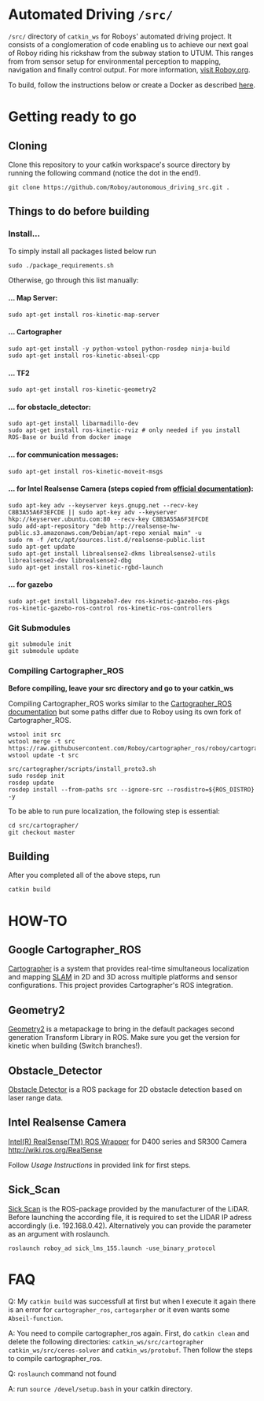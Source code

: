 # Automated Driving `/src/`
`/src/` directory of `catkin_ws` for Roboys' automated driving project. It consists of a conglomeration of code enabling us to achieve our next goal of Roboy riding his rickshaw from the subway station to UTUM. This ranges from from sensor setup for environmental perception to mapping, navigation and finally control output. For more information, [visit Roboy.org](https://roboy.org).

To build, follow the instructions below or create a Docker as described [here](https://github.com/Roboy/autonomous_driving/tree/devel/dockers).

# Getting ready to go

## Cloning
Clone this repository to your catkin workspace's source directory by running the following command (notice the dot in the end!).
```
git clone https://github.com/Roboy/autonomous_driving_src.git .
```

## Things to do before building

### Install...

To simply install all packages listed below run
```
sudo ./package_requirements.sh
```
Otherwise, go through this list manually:

#### ... Map Server:
```
sudo apt-get install ros-kinetic-map-server
```

#### ... Cartographer
```
sudo apt-get install -y python-wstool python-rosdep ninja-build
sudo apt-get install ros-kinetic-abseil-cpp
```
#### ... TF2
```
sudo apt-get install ros-kinetic-geometry2
```
#### ... for obstacle_detector:
```
sudo apt-get install libarmadillo-dev
sudo apt-get install ros-kinetic-rviz # only needed if you install ROS-Base or build from docker image
```
#### ... for communication messages:
```
sudo apt-get install ros-kinetic-moveit-msgs
```
#### ... for Intel Realsense Camera (steps copied from [official documentation](https://github.com/IntelRealSense/librealsense/blob/master/doc/distribution_linux.md#installing-the-packages)):
```
sudo apt-key adv --keyserver keys.gnupg.net --recv-key C8B3A55A6F3EFCDE || sudo apt-key adv --keyserver hkp://keyserver.ubuntu.com:80 --recv-key C8B3A55A6F3EFCDE
sudo add-apt-repository "deb http://realsense-hw-public.s3.amazonaws.com/Debian/apt-repo xenial main" -u
sudo rm -f /etc/apt/sources.list.d/realsense-public.list
sudo apt-get update
sudo apt-get install librealsense2-dkms librealsense2-utils librealsense2-dev librealsense2-dbg
sudo apt-get install ros-kinetic-rgbd-launch
```

#### ... for gazebo
```
sudo apt-get install libgazebo7-dev ros-kinetic-gazebo-ros-pkgs 
ros-kinetic-gazebo-ros-control ros-kinetic-ros-controllers
```
### Git Submodules
```
git submodule init
git submodule update
```
### Compiling Cartographer_ROS
**Before compiling, leave your src directory and go to your catkin_ws**

Compiling Cartographer_ROS works similar to the [Cartographer_ROS documentation](https://google-cartographer-ros.readthedocs.io/en/latest/compilation.html) but some paths differ due to Roboy using its own fork of Cartographer_ROS.
```
wstool init src
wstool merge -t src https://raw.githubusercontent.com/Roboy/cartographer_ros/roboy/cartographer_ros.rosinstall
wstool update -t src
```

```
src/cartographer/scripts/install_proto3.sh
sudo rosdep init
rosdep update
rosdep install --from-paths src --ignore-src --rosdistro=${ROS_DISTRO} -y
```
To be able to run pure localization, the following step is essential:
```
cd src/cartographer/
git checkout master
```

## Building
After you completed all of the above steps, run
```
catkin build
```

# HOW-TO

## Google Cartographer_ROS
[Cartographer](https://github.com/googlecartographer/cartographer) is a system that provides real-time simultaneous localization and mapping [SLAM](https://en.wikipedia.org/wiki/Simultaneous_localization_and_mapping) in 2D and 3D across multiple platforms and sensor configurations. This project provides Cartographer's ROS integration.

## Geometry2
[Geometry2](http://wiki.ros.org/geometry2) is a metapackage to bring in the default packages second generation Transform Library in ROS. Make sure you get the version for kinetic when building (Switch branches!).

## Obstacle_Detector
[Obstacle Detector](https://github.com/tysik/obstacle_detector) is a ROS package for 2D obstacle detection based on laser range data.

## Intel Realsense Camera
[Intel(R) RealSense(TM) ROS Wrapper](https://github.com/intel-ros/realsense) for D400 series and SR300 Camera http://wiki.ros.org/RealSense

Follow *Usage Instructions* in provided link for first steps.

## Sick_Scan
[Sick Scan](http://wiki.ros.org/sick_scan) is the ROS-package provided by the manufacturer of the LiDAR. Before launching the according file, it is required to set the LIDAR IP adress accordingly (i.e. 192.168.0.42). Alternatively you can provide the parameter as an argument with roslaunch.
```
roslaunch roboy_ad sick_lms_155.launch -use_binary_protocol
```


# FAQ

Q: My `catkin build` was successfull at first but when I execute it again there is an error for `cartographer_ros`, `cartogarpher` or it even wants some `Abseil-function`.

A: You need to compile cartographer_ros again. First, do `catkin clean` and delete the following directories: `catkin_ws/src/cartographer` `catkin_ws/src/ceres-solver` and `catkin_ws/protobuf`. Then follow the steps to compile cartographer_ros.


Q: `roslaunch` command not found

A: run `source /devel/setup.bash` in your catkin directory. 
